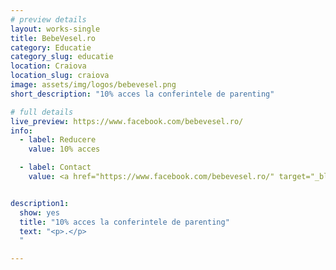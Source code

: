 ```yaml
---
# preview details
layout: works-single
title: BebeVesel.ro
category: Educatie
category_slug: educatie
location: Craiova
location_slug: craiova
image: assets/img/logos/bebevesel.png
short_description: "10% acces la conferintele de parenting"

# full details
live_preview: https://www.facebook.com/bebevesel.ro/
info:
  - label: Reducere
    value: 10% acces

  - label: Contact
    value: <a href="https://www.facebook.com/bebevesel.ro/" target="_blank">Website</a>


description1:
  show: yes
  title: "10% acces la conferintele de parenting"
  text: "<p>.</p>
  "

---
```


